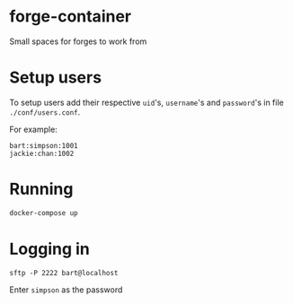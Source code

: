 # forge-container
Small spaces for forges to work from

# Setup users

To setup users add their respective `uid`'s, `username`'s and `password`'s in
file `./conf/users.conf`.

For example:

```
bart:simpson:1001
jackie:chan:1002
```

# Running

```bash
docker-compose up
```

# Logging in

```
sftp -P 2222 bart@localhost
```
Enter `simpson` as the password
